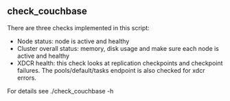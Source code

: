 ## check_couchbase

There are three checks implemented in this script:
* Node status: node is active and healthy
* Cluster overall status: memory, disk usage and make sure each node is active and healthy
* XDCR health: this check looks at replication checkpoints and checkpoint failures. The pools/default/tasks endpoint is also checked for xdcr errors.

For details see ./check_couchbase -h 

